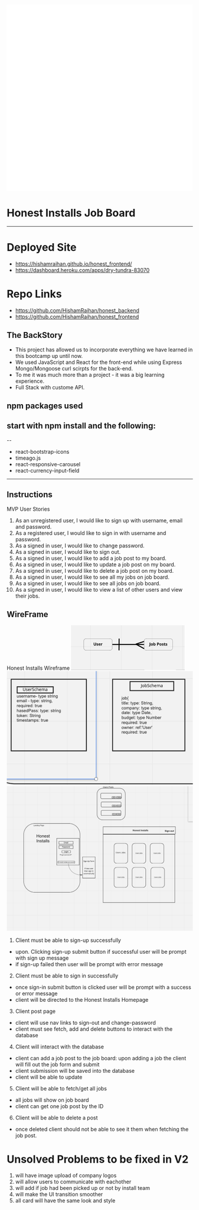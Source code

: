 [![Honest Installs](src/components/assets/white_squeege.png)](https://hishamraihan.github.io/honest_frontend/) 
# Honest Installs Job Board
---
# Deployed Site
- https://hishamraihan.github.io/honest_frontend/
- https://dashboard.heroku.com/apps/dry-tundra-83070

# Repo Links
- https://github.com/HishamRaihan/honest_backend
- https://github.com/HishamRaihan/honest_frontend

## The BackStory
- This project has allowed us to incorporate everything we have learned in this bootcamp up until now.
- We used JavaScript and React for the front-end while using Express Mongo/Mongoose  curl scirpts for the back-end.
- To me it was much more than a project - it was a big learning experience.
- Full Stack with custome API.

## npm packages used 
## start with npm install and the following:
--
- react-bootstrap-icons
- timeago.js
- react-responsive-carousel
- react-currency-input-field
---
## Instructions
MVP User Stories
1. As an unregistered user, I would like to sign up with username, email and password.
2. As a registered user, I would like to sign in with username and password.
3. As a signed in user, I would like to change password.
4. As a signed in user, I would like to sign out.
5. As a signed in user, I would like to add a job post to my board.
6. As a signed in user, I would like to update a job post on my board.
7. As a signed in user, I would like to delete a job post on my board.
8. As a signed in user, I would like to see all my jobs on job board.
8. As a signed in user, I would like to see all jobs on job board.
9. As a signed in user, I would like to view a list of other users and view their jobs.


## WireFrame
Honest Installs Wireframe 
![**Honest Installs ERD**](src/components/assets/ERD.png)
![**Honest Installs Schema**](src/components/assets/schema.png)
![**Honest Installs Wireframe**](src/components/assets/wireframe.png)


 1. Client must be able to sign-up successfully
 - upon. Clicking sign-up  submit button if successful user will be prompt with sign up message
 - if sign-up failed then user will be prompt with error message

 2. Client must be able to sign in successfully
 - once sign-in submit button is clicked user will be prompt with a success or error message
 - client will be directed to the Honest Installs Homepage

 3. Client post page
 - client will use nav links to sign-out and change-password
 - client must see fetch, add and delete buttons to interact with the database

4. Client will interact with the database
 - client can add a job post to the job board: upon adding a job the client will fill out the job form and submit
 - client submission will be saved into the database
- client will be able to update
 5. Client will be able to fetch/get all jobs
- all jobs will show on job board
- client can get one job post by the ID

 6. Client will be able to delete a post
 - once deleted client should not be able to see it them when fetching the job post.


 # Unsolved Problems to be fixed in V2
 1. will have image upload of company logos
 2. will allow users to communicate with eachother
 3. will add if job had been picked up or not by install team
 4. will make the UI transition smoother 
 5. all card will have the same look and style